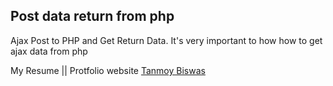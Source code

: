 ## Post data return from php
Ajax Post to PHP and Get Return Data. It's very important to how how to get ajax data from php

My Resume || Protfolio website [Tanmoy Biswas](http://tanmoyb.com/)